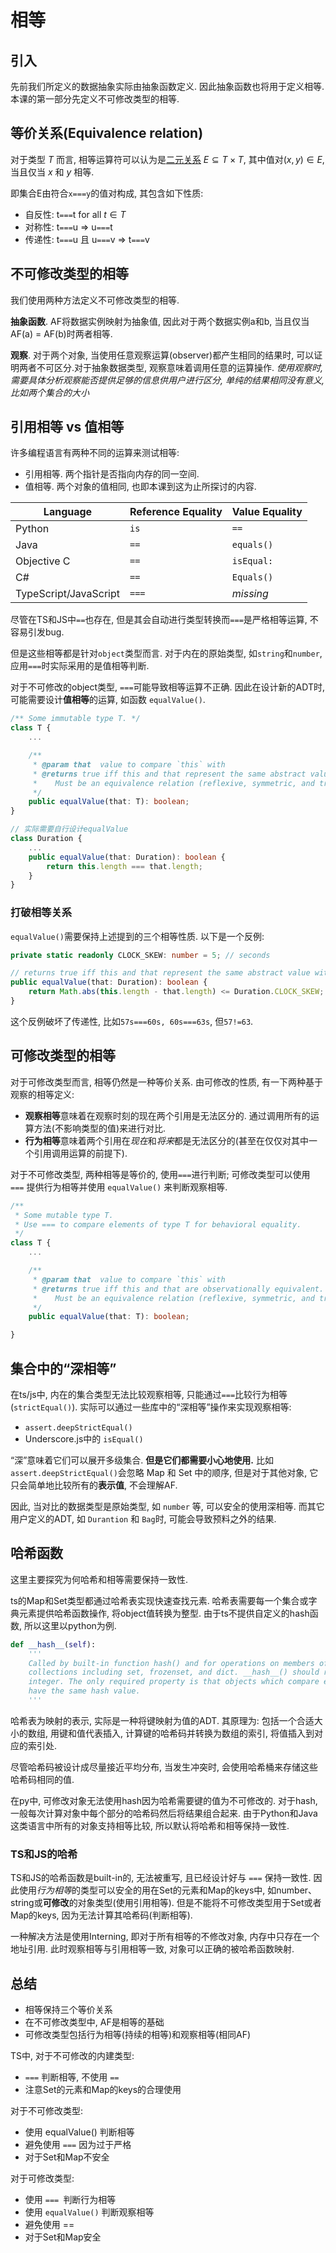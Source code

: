 # 相等

## 引入

先前我们所定义的数据抽象实际由抽象函数定义. 因此抽象函数也将用于定义相等. 本课的第一部分先定义不可修改类型的相等.

## 等价关系(Equivalence relation)

对于类型 $T$ 而言, 相等运算符可以认为是[二元关系](https://zh.wikipedia.org/wiki/二元关系) $E \subseteq T \times T$, 其中值对$(x,y)\in E$, 当且仅当 $x$ 和 $y$ 相等.

即集合E由符合`x===y`的值对构成, 其包含如下性质:
- 自反性: t`===`t for all $t \in T$
- 对称性: t`===`u => u`===`t
- 传递性: t`===`u 且 u`===`v => t`===`v

## 不可修改类型的相等

我们使用两种方法定义不可修改类型的相等.

**抽象函数**. AF将数据实例映射为抽象值, 因此对于两个数据实例a和b, 当且仅当AF(a) = AF(b)时两者相等.

**观察**. 对于两个对象, 当使用任意观察运算(observer)都产生相同的结果时, 可以证明两者不可区分.对于抽象数据类型, 观察意味着调用任意的运算操作.
*使用观察时, 需要具体分析观察能否提供足够的信息供用户进行区分, 单纯的结果相同没有意义, 比如两个集合的大小*

## 引用相等 vs 值相等

许多编程语言有两种不同的运算来测试相等:
- 引用相等. 两个指针是否指向内存的同一空间.
- 值相等. 两个对象的值相同, 也即本课到这为止所探讨的内容.

| Language              | Reference Equality | Value Equality |
|-----------------------|--------------------|----------------|
| Python                | `is`               | `==`           |
| Java                  | `==`               | `equals()`     |
| Objective C           | `==`               | `isEqual:`     |
| C#                    | `==`               | `Equals()`     |
| TypeScript/JavaScript | `===`              | *missing*      |

尽管在TS和JS中`==`也存在, 但是其会自动进行类型转换而`===`是严格相等运算, 不容易引发bug.

但是这些相等都是针对`object`类型而言. 对于内在的原始类型, 如`string`和`number`, 应用`===`时实际采用的是值相等判断.

对于不可修改的object类型, `===`可能导致相等运算不正确. 因此在设计新的ADT时, 可能需要设计**值相等**的运算, 如函数 `equalValue()`.

```ts
/** Some immutable type T. */
class T {
    ...

    /**
     * @param that  value to compare `this` with
     * @returns true iff this and that represent the same abstract value.
     *    Must be an equivalence relation (reflexive, symmetric, and transitive).
     */
    public equalValue(that: T): boolean;
}

// 实际需要自行设计equalValue
class Duration {
    ...   
    public equalValue(that: Duration): boolean {
        return this.length === that.length;
    }
}
```

### 打破相等关系

`equalValue()`需要保持上述提到的三个相等性质. 以下是一个反例:

```ts
private static readonly CLOCK_SKEW: number = 5; // seconds

// returns true iff this and that represent the same abstract value within a clock-skew tolerance
public equalValue(that: Duration): boolean {
    return Math.abs(this.length - that.length) <= Duration.CLOCK_SKEW;
}
```

这个反例破坏了传递性, 比如`57s===60s, 60s===63s`, 但`57!=63`.

## 可修改类型的相等

对于可修改类型而言, 相等仍然是一种等价关系. 由可修改的性质, 有一下两种基于观察的相等定义:
- **观察相等**意味着在观察时刻的现在两个引用是无法区分的. 通过调用所有的运算方法(不影响类型的值)来进行对比.
- **行为相等**意味着两个引用在*现在*和*将来*都是无法区分的(甚至在仅仅对其中一个引用调用运算的前提下).

对于不可修改类型, 两种相等是等价的, 使用`===`进行判断; 可修改类型可以使用 `===` 提供行为相等并使用 `equalValue()` 来判断观察相等.

```ts
/**
 * Some mutable type T.
 * Use === to compare elements of type T for behavioral equality.
 */
class T {
    ...

    /**
     * @param that  value to compare `this` with
     * @returns true iff this and that are observationally equivalent.
     *    Must be an equivalence relation (reflexive, symmetric, and transitive).
     */
    public equalValue(that: T): boolean;

}
```

## 集合中的“深相等”

在ts/js中, 内在的集合类型无法比较观察相等, 只能通过`===`比较行为相等(`strictEqual()`). 实际可以通过一些库中的“深相等”操作来实现观察相等:
- `assert.deepStrictEqual()`
- Underscore.js中的 `isEqual()`

“深”意味着它们可以展开多级集合. **但是它们都需要小心地使用.** 比如`assert.deepStrictEqual()`会忽略 Map 和 Set 中的顺序, 但是对于其他对象, 它只会简单地比较所有的**表示值**, 不会理解AF.

因此, 当对比的数据类型是原始类型, 如 `number` 等, 可以安全的使用深相等. 而其它用户定义的ADT, 如 `Durantion` 和 `Bag`时, 可能会导致预料之外的结果.

## 哈希函数

这里主要探究为何哈希和相等需要保持一致性.

ts的Map和Set类型都通过哈希表实现快速查找元素. 哈希表需要每一个集合或字典元素提供哈希函数操作, 将object值转换为整型. 由于ts不提供自定义的hash函数, 所以这里以python为例.

```python
def __hash__(self):
    '''
    Called by built-in function hash() and for operations on members of hashed
    collections including set, frozenset, and dict. __hash__() should return an
    integer. The only required property is that objects which compare equal
    have the same hash value.
    '''
```

哈希表为映射的表示, 实际是一种将键映射为值的ADT. 其原理为: 包括一个合适大小的数组, 用键和值代表插入, 计算键的哈希码并转换为数组的索引, 将值插入到对应的索引处.

尽管哈希码被设计成尽量接近平均分布, 当发生冲突时, 会使用哈希桶来存储这些哈希码相同的值.

在py中, 可修改对象无法使用hash因为哈希需要键的值为不可修改的. 对于hash, 一般每次计算对象中每个部分的哈希码然后将结果组合起来. 由于Python和Java这类语言中所有的对象支持相等比较, 所以默认将哈希和相等保持一致性.

### TS和JS的哈希

TS和JS的哈希函数是built-in的, 无法被重写, 且已经设计好与 `===` 保持一致性. 因此使用*行为相等*的类型可以安全的用在Set的元素和Map的keys中, 如number、string或**可修改**的对象类型(使用引用相等). 但是不能将不可修改类型用于Set或者Map的keys, 因为无法计算其哈希码(判断相等).

一种解决方法是使用Interning, 即对于所有相等的不修改对象, 内存中只存在一个地址引用. 此时观察相等与引用相等一致, 对象可以正确的被哈希函数映射.

## 总结

- 相等保持三个等价关系
- 在不可修改类型中, AF是相等的基础
- 可修改类型包括行为相等(持续的相等)和观察相等(相同AF)

TS中, 对于不可修改的内建类型:
- `===` 判断相等, 不使用 `==`
- 注意Set的元素和Map的keys的合理使用

对于不可修改类型:
- 使用 equalValue() 判断相等
- 避免使用 `===` 因为过于严格
- 对于Set和Map不安全

对于可修改类型:
- 使用 `=== `判断行为相等
- 使用 `equalValue()` 判断观察相等
- 避免使用 ==
- 对于Set和Map安全